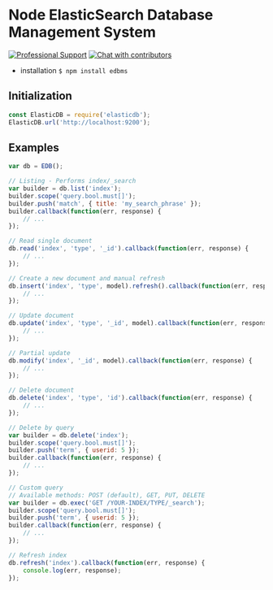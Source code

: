 # Node ElasticSearch Database Management System

[![Professional Support](https://www.totaljs.com/img/badge-support.svg)](https://www.totaljs.com/support/) [![Chat with contributors](https://www.totaljs.com/img/badge-chat.svg)](https://messenger.totaljs.com)

- installation `$ npm install edbms`

## Initialization

```javascript
const ElasticDB = require('elasticdb');
ElasticDB.url('http://localhost:9200');
```

## Examples

```javascript
var db = EDB();

// Listing - Performs index/_search
var builder = db.list('index');
builder.scope('query.bool.must[]');
builder.push('match', { title: 'my_search_phrase' });
builder.callback(function(err, response) {
    // ...
});

// Read single document
db.read('index', 'type', '_id').callback(function(err, response) {
    // ...
});

// Create a new document and manual refresh
db.insert('index', 'type', model).refresh().callback(function(err, response) {
    // ...
});

// Update document
db.update('index', 'type', '_id', model).callback(function(err, response) {
    // ...
});

// Partial update
db.modify('index', '_id', model).callback(function(err, response) {
    // ...
});

// Delete document
db.delete('index', 'type', 'id').callback(function(err, response) {
    // ...
});

// Delete by query
var builder = db.delete('index');
builder.scope('query.bool.must[]');
builder.push('term', { userid: 5 });
builder.callback(function(err, response) {
    // ...
});

// Custom query
// Available methods: POST (default), GET, PUT, DELETE
var builder = db.exec('GET /YOUR-INDEX/TYPE/_search');
builder.scope('query.bool.must[]');
builder.push('term', { userid: 5 });
builder.callback(function(err, response) {
    // ...
});

// Refresh index
db.refresh('index').callback(function(err, response) {
    console.log(err, response);
});
```
